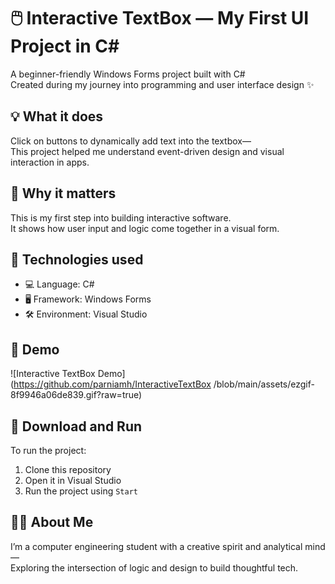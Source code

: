 # 🖱️ Interactive TextBox — My First UI Project in C#

A beginner-friendly Windows Forms project built with C#  
Created during my journey into programming and user interface design ✨

## 💡 What it does

Click on buttons to dynamically add text into the textbox—  
This project helped me understand event-driven design and visual interaction in apps.

## 🎯 Why it matters

This is my first step into building interactive software.  
It shows how user input and logic come together in a visual form.

## 🔧 Technologies used

- 💻 Language: C#  
- 🖥️ Framework: Windows Forms  
- 🛠️ Environment: Visual Studio

## 📸 Demo

![Interactive TextBox
 Demo](https://github.com/parniamh/InteractiveTextBox
/blob/main/assets/ezgif-8f9946a06de839.gif?raw=true)

## 📁 Download and Run

To run the project:  
1. Clone this repository  
2. Open it in Visual Studio  
3. Run the project using `Start`

## 🙋‍♀️ About Me

I’m a computer engineering student with a creative spirit and analytical mind—  
Exploring the intersection of logic and design to build thoughtful tech.

